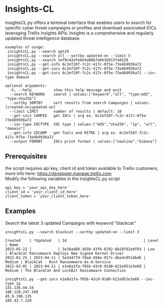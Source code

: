 # Insights-CL
insightsCL.py offers a terminal interface that enables users to search for specific cyber threat campaigns or profiles and download associated IOCs leveraging Trellix Insights APIs.
Insights is a comprehensive and regularly updated threat intelligence database.
```
examples of usage:
 insightsCL.py --search apt29
 insightsCL.py --search all --sortby updated-on --limit 5
 insightsCL.py --search 1ef9c42efe6e9a08b7ebb16913fa0228
 insightsCL.py --get-info 6c2ef20f-7c2c-417c-8f5e-73e4b9936a72
 insightsCL.py --get-iocs 6c2ef20f-7c2c-417c-8f5e-73e4b9936a72
 insightsCL.py --get-iocs 6c2ef20f-7c2c-417c-8f5e-73e4b9936a72 --ioc-type domain

optional arguments:
  -h, --help          show this help message and exit
  --search KEYWORD    search | values:["keyword","all", "type:md5", "type:sha256"]
  --sortby SORTBY     sort results from search Campaigns | values:[created-on|updated-on]
  --limit LIMIT       number of results | default: 10
  --get-iocs CAMPID   get IOCs | arg ex. 6c2ef20f-7c2c-417c-8f5e-73e4b9936a72
  --ioc-type IOCTYPE  IOC type | values:["md5","sha256", "ip", "url", "domain"]
  --get-info IDCAMP   get Tools and MITRE | arg ex. 6c2ef20f-7c2c-417c-8f5e-73e4b9936a72
  --output FORMAT     IOCs print format | values:["newline","kibana"]
```
## Prerequisites
the script requires api key, client id and token available to Trellix customers, more info here: https://developer.manage.trellix.com<br />
Modify the following variables in the insightsCL.py script<br />
```
api_key = 'your_api_key_here'
client_id = 'your_client_id_here'
client_token = 'your_client_token_here'
```
## Examples
Search the latest 3 updated Campaigns with keyword "blackcat"
```
insightsCL.py --search blackcat --sortby updated-on --limit 3   

Created    | *Updated   | Id                                   | Level  | Name                            
2023-05-22 |            | 5e18ad88-3638-43fb-8702-6b28f82e8f03 | Low    | BlackCat Ransomware Deploys New Signed Kernel Driver                    
2022-01-25 | 2023-04-11 | 5e2d477d-f0ad-494e-917c-dbe4c0514bd6 | Medium | BlackCat - Rust Ransomware-As-A-Service                                 
2022-03-02 | 2023-04-11 | e1e0a1fa-f65b-43c8-91d0-621e951e3e68 | Medium | The BlackCat And LockBit Ransomware Connection
```
```
insightsCL.py --get-iocs e1e0a1fa-f65b-43c8-91d0-621e951e3e68 --ioc-type ip 
141.136.44.54
188.120.247.108
45.9.190.135
185.43.7.120
```
